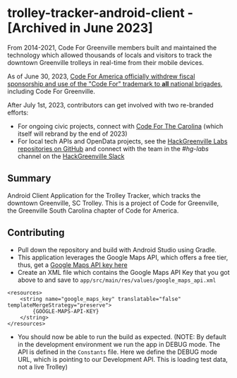 # trolley-tracker-android-client - [Archived in June 2023]

<p>From 2014-2021, Code For Greenville members built and maintained the technology which allowed thousands of locals and visitors to track the downtown Greenville trolleys in real-time from their mobile devices.<p>

<p>As of June 30, 2023, <a href="https://codeforamerica.org/news/reflections-on-the-brigade-networks-next-chapter/">Code For America officially withdrew fiscal sponsorship and use of the "Code For" trademark to <strong>all</strong> national brigades</a>, including Code For Greenville.</p>

<p>After July 1st, 2023, contributors can get involved with two re-branded efforts:</p>

<ul>
	<li>For ongoing civic projects, connect with <a href="https://opencollective.com/code-for-the-carolinas">Code For The Carolina</a> (which itself will rebrand by the end of 2023)</li>
	<li>For local tech APIs and OpenData projects, see the <a href="https://github.com/hackgvl">HackGreenville Labs repositories on GitHub</a> and connect with the team in the <em>#hg-labs</em> channel on the <a href="https://hackgreenville.com/join-slack">HackGreenville Slack</a></li>
</ul>

## Summary
Android Client Application for the Trolley Tracker, which tracks the downtown Greenville, SC Trolley. This is a project of Code for Greenville, the Greenville South Carolina chapter of Code for America.

## Contributing
* Pull down the repository and build with Android Studio using Gradle.
* This application leverages the Google Maps API, which offers a free tier, thus, get a [Google Maps API key here](https://developers.google.com/maps/documentation/android-api/start)
* Create an XML file which contains the Google Maps API Key that you got above to and save to `app/src/main/res/values/google_maps_api.xml`
```
<resources>
    <string name="google_maps_key" translatable="false" templateMergeStrategy="preserve">
        {GOOGLE-MAPS-API-KEY}
    </string>
</resources>
```
* You should now be able to run the build as expected. 
(NOTE: By default in the development environment we run the app in DEBUG mode. The API is defined in the `Constants` file. Here we define the DEBUG mode URL, which is pointing to our Development API. This is loading test data, not a live Trolley)
